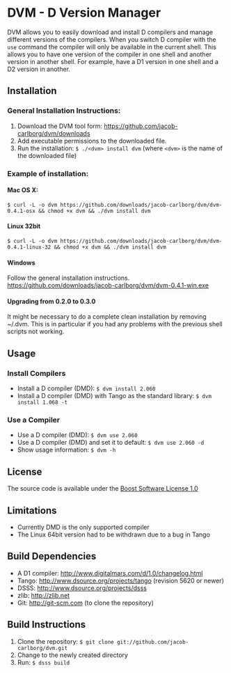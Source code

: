 # DVM - D Version Manager

DVM allows you to easily download and install D compilers and manage different versions of the
compilers. When you switch D compiler with the `use` command the compiler will only be
available in the current shell. This allows you to have one version of the compiler in one
shell and another version in another shell. For example, have a D1 version in one shell and a
D2 version in another.

## Installation

### General Installation Instructions:

1. Download the DVM tool form: https://github.com/jacob-carlborg/dvm/downloads
2. Add executable permissions to the downloaded file.
3. Run the installation: `$ ./<dvm> install dvm` (where `<dvm>` is the name of the downloaded file) 

### Example of installation:

#### Mac OS X:

	$ curl -L -o dvm https://github.com/downloads/jacob-carlborg/dvm/dvm-0.4.1-osx && chmod +x dvm && ./dvm install dvm

#### Linux 32bit

	$ curl -L -o dvm https://github.com/downloads/jacob-carlborg/dvm/dvm-0.4.1-linux-32 && chmod +x dvm && ./dvm install dvm 

#### Windows

Follow the general installation instructions.
https://github.com/downloads/jacob-carlborg/dvm/dvm-0.4.1-win.exe

#### Upgrading from 0.2.0 to 0.3.0

It might be necessary to do a complete clean installation by removing ~/.dvm. This is in
particular if you had any problems with the previous shell scripts not working.

## Usage

### Install Compilers

* Install a D compiler (DMD): `$ dvm install 2.060`
* Install a D compiler (DMD) with Tango as the standard library: `$ dvm install 1.068 -t`

### Use a Compiler

* Use a D compiler (DMD): `$ dvm use 2.060`
* Use a D compiler (DMD) and set it to default: `$ dvm use 2.060 -d`
* Show usage information: `$ dvm -h`

## License

The source code is available under the [Boost Software License 1.0](http://www.boost.org/LICENSE_1_0.txt)

## Limitations

* Currently DMD is the only supported compiler
* The Linux 64bit version had to be withdrawn due to a bug in Tango

## Build Dependencies

* A D1 compiler: http://www.digitalmars.com/d/1.0/changelog.html
* Tango: http://www.dsource.org/projects/tango (revision 5620 or newer)
* DSSS: http://www.dsource.org/projects/dsss
* zlib: http://zlib.net
* Git: http://git-scm.com (to clone the repository) 

## Build Instructions

1. Clone the repository: `$ git clone git://github.com/jacob-carlborg/dvm.git`
2. Change to the newly created directory
3. Run: `$ dsss build`